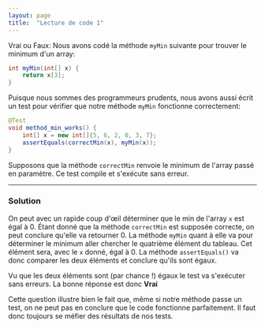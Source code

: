 ```yaml
---
layout: page
title:  "Lecture de code 1"
---
```

Vrai ou Faux:
Nous avons codé la méthode `myMin` suivante pour trouver le minimum d'un array:
```java
int myMin(int[] x) {
    return x[3];
}
```
Puisque nous sommes des programmeurs prudents, nous avons aussi écrit un test pour vérifier que notre méthode `myMin` fonctionne correctement:
```java
@Test
void method_min_works() {
    int[] x = new int[]{5, 6, 2, 0, 3, 7};
    assertEquals(correctMin(x), myMin(x));
}
```
Supposons que la méthode `correctMin` renvoie le minimum de l'array passé en paramètre. Ce test compile et s'exécute sans erreur.

***

### Solution

On peut avec un rapide coup d'œil déterminer que le min de l'array `x` est égal à 0.
Étant donné que la méthode `correctMin` est supposée correcte, on peut conclure qu'elle va retourner 0.
La méthode `myMin` quant à elle va pour déterminer le minimum aller chercher le quatrième élément du tableau.
Cet élément sera, avec le `x` donné, égal à 0. La méthode `assertEquals()` va donc comparer les deux éléments 
et conclure qu'ils sont égaux.

Vu que les deux éléments sont (par chance !) égaux le test va s'exécuter sans erreurs.
La bonne réponse est donc **Vrai**

Cette question illustre bien le fait que, même si notre méthode passe un test, on ne peut pas en conclure que 
le code fonctionne parfaitement. Il faut donc toujours se méfier des résultats de nos tests.